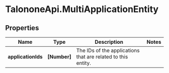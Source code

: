 # TalononeApi.MultiApplicationEntity

## Properties
Name | Type | Description | Notes
------------ | ------------- | ------------- | -------------
**applicationIds** | **[Number]** | The IDs of the applications that are related to this entity. | 


